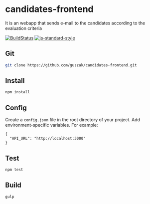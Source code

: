 # candidates-frontend


It is an webapp that sends e-mail to the candidates according to the evaluation criteria

[![BuildStatus](https://api.travis-ci.org/guszak/candidates-frontend.svg?branch=master)](https://travis-ci.org/guszak/candidates-frontend)
[![js-standard-style](https://img.shields.io/badge/code%20style-standard-brightgreen.svg?style=flat-square)](https://github.com/feross/standard)

## Git

```bash
git clone https://github.com/guszak/candidates-frontend.git
```

## Install

```bash
npm install
```

## Config

Create a `config.json` file in the root directory of your project. Add
environment-specific variables.
For example:

```
{
  "API_URL": "http://localhost:3000"
}
```

## Test

```bash
npm test
```

## Build

```bash
gulp
```


